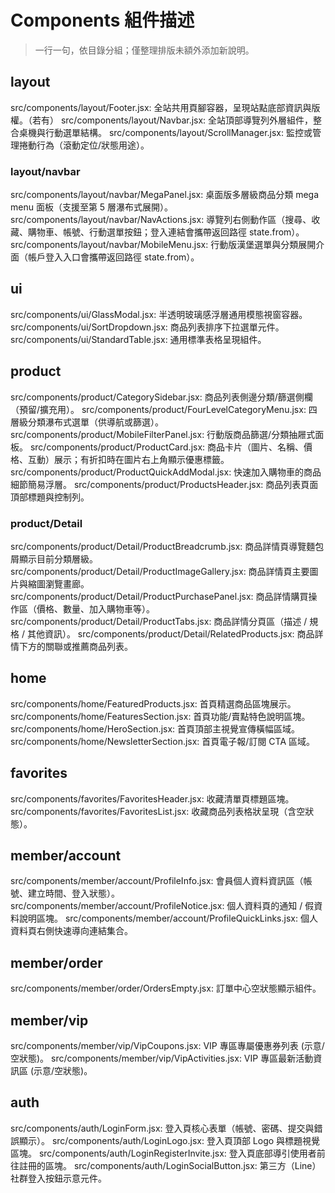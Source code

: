 # Components 組件描述

> 一行一句，依目錄分組；僅整理排版未額外添加新說明。

## layout
src/components/layout/Footer.jsx: 全站共用頁腳容器，呈現站點底部資訊與版權。（若有）
src/components/layout/Navbar.jsx: 全站頂部導覽列外層組件，整合桌機與行動選單結構。
src/components/layout/ScrollManager.jsx: 監控或管理捲動行為（滾動定位/狀態用途）。

### layout/navbar
src/components/layout/navbar/MegaPanel.jsx: 桌面版多層級商品分類 mega menu 面板（支援至第 5 層瀑布式展開）。
src/components/layout/navbar/NavActions.jsx: 導覽列右側動作區（搜尋、收藏、購物車、帳號、行動選單按鈕；登入連結會攜帶返回路徑 state.from）。
src/components/layout/navbar/MobileMenu.jsx: 行動版漢堡選單與分類展開介面（帳戶登入入口會攜帶返回路徑 state.from）。

## ui
src/components/ui/GlassModal.jsx: 半透明玻璃感浮層通用模態視窗容器。
src/components/ui/SortDropdown.jsx: 商品列表排序下拉選單元件。
src/components/ui/StandardTable.jsx: 通用標準表格呈現組件。

## product
src/components/product/CategorySidebar.jsx: 商品列表側邊分類/篩選側欄（預留/擴充用）。
src/components/product/FourLevelCategoryMenu.jsx: 四層級分類瀑布式選單（供導航或篩選）。
src/components/product/MobileFilterPanel.jsx: 行動版商品篩選/分類抽屜式面板。
src/components/product/ProductCard.jsx: 商品卡片（圖片、名稱、價格、互動）展示；有折扣時在圖片右上角顯示優惠標籤。
src/components/product/ProductQuickAddModal.jsx: 快速加入購物車的商品細節簡易浮層。
src/components/product/ProductsHeader.jsx: 商品列表頁面頂部標題與控制列。

### product/Detail
src/components/product/Detail/ProductBreadcrumb.jsx: 商品詳情頁導覽麵包屑顯示目前分類層級。
src/components/product/Detail/ProductImageGallery.jsx: 商品詳情頁主要圖片與縮圖瀏覽畫廊。
src/components/product/Detail/ProductPurchasePanel.jsx: 商品詳情購買操作區（價格、數量、加入購物車等）。
src/components/product/Detail/ProductTabs.jsx: 商品詳情分頁區（描述 / 規格 / 其他資訊）。
src/components/product/Detail/RelatedProducts.jsx: 商品詳情下方的關聯或推薦商品列表。

## home
src/components/home/FeaturedProducts.jsx: 首頁精選商品區塊展示。
src/components/home/FeaturesSection.jsx: 首頁功能/賣點特色說明區塊。
src/components/home/HeroSection.jsx: 首頁頂部主視覺宣傳橫幅區域。
src/components/home/NewsletterSection.jsx: 首頁電子報/訂閱 CTA 區域。

## favorites
src/components/favorites/FavoritesHeader.jsx: 收藏清單頁標題區塊。
src/components/favorites/FavoritesList.jsx: 收藏商品列表格狀呈現（含空狀態）。

## member/account
src/components/member/account/ProfileInfo.jsx: 會員個人資料資訊區（帳號、建立時間、登入狀態）。
src/components/member/account/ProfileNotice.jsx: 個人資料頁的通知 / 假資料說明區塊。
src/components/member/account/ProfileQuickLinks.jsx: 個人資料頁右側快速導向連結集合。

## member/order
src/components/member/order/OrdersEmpty.jsx: 訂單中心空狀態顯示組件。

## member/vip
src/components/member/vip/VipCoupons.jsx: VIP 專區專屬優惠券列表 (示意/空狀態)。
src/components/member/vip/VipActivities.jsx: VIP 專區最新活動資訊區 (示意/空狀態)。

## auth
src/components/auth/LoginForm.jsx: 登入頁核心表單（帳號、密碼、提交與錯誤顯示）。
src/components/auth/LoginLogo.jsx: 登入頁頂部 Logo 與標題視覺區塊。
src/components/auth/LoginRegisterInvite.jsx: 登入頁底部導引使用者前往註冊的區塊。
src/components/auth/LoginSocialButton.jsx: 第三方（Line）社群登入按鈕示意元件。
